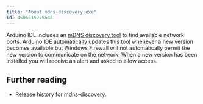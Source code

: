 ```yaml
---
title: "About mdns-discovery.exe"
id: 4506515275548
---
```


Arduino IDE includes an [mDNS discovery tool](https://github.com/arduino/mdns-discovery) to find available network ports. Arduino IDE automatically updates this tool whenever a new version becomes available but Windows Firewall will not automatically permit the new version to communicate on the network. When a new version has been installed you will receive an alert and asked to allow access.

## Further reading

* [Release history for mdns-discovery](https://github.com/arduino/mdns-discovery/releases).
